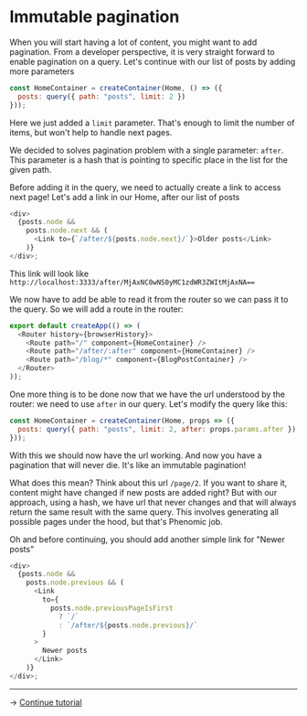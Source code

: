 # Immutable pagination

When you will start having a lot of content, you might want to add pagination.
From a developer perspective, it is very straight forward to enable pagination
on a query. Let's continue with our list of posts by adding more parameters

```js
const HomeContainer = createContainer(Home, () => ({
  posts: query({ path: "posts", limit: 2 })
}));
```

Here we just added a `limit` parameter. That's enough to limit the number of
items, but won't help to handle next pages.

We decided to solves pagination problem with a single parameter: `after`. This
parameter is a hash that is pointing to specific place in the list for the given
path.

Before adding it in the query, we need to actually create a link to access next
page! Let's add a link in our Home, after our list of posts

```js
<div>
  {posts.node &&
    posts.node.next && (
      <Link to={`/after/${posts.node.next}/`}>Older posts</Link>
    )}
</div>;
```

This link will look like
`http://localhost:3333/after/MjAxNC0wNS0yMC1zdWR3ZWItMjAxNA==`

We now have to add be able to read it from the router so we can pass it to the
query. So we will add a route in the router:

```js
export default createApp(() => (
  <Router history={browserHistory}>
    <Route path="/" component={HomeContainer} />
    <Route path="/after/:after" component={HomeContainer} />
    <Route path="/blog/*" component={BlogPostContainer} />
  </Router>
));
```

One more thing is to be done now that we have the url understood by the router:
we need to use `after` in our query. Let's modify the query like this:

```js
const HomeContainer = createContainer(Home, props => ({
  posts: query({ path: "posts", limit: 2, after: props.params.after })
}));
```

With this we should now have the url working. And now you have a pagination that
will never die. It's like an immutable pagination!

What does this mean? Think about this url `/page/2`. If you want to share it,
content might have changed if new posts are added right? But with our approach,
using a hash, we have url that never changes and that will always return the
same result with the same query. This involves generating all possible pages
under the hood, but that's Phenomic job.

Oh and before continuing, you should add another simple link for "Newer posts"

```js
<div>
  {posts.node &&
    posts.node.previous && (
      <Link
        to={
          posts.node.previousPageIsFirst
            ? `/`
            : `/after/${posts.node.previous}/`
        }
      >
        Newer posts
      </Link>
    )}
</div>;
```

---

→ [Continue tutorial](6.md)
